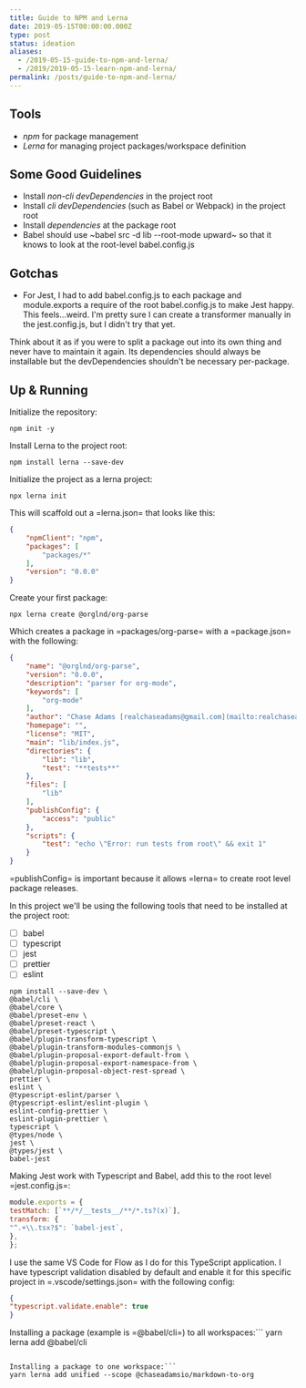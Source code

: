 ```yaml
---
title: Guide to NPM and Lerna
date: 2019-05-15T00:00:00.000Z
type: post
status: ideation
aliases:
  - /2019-05-15-guide-to-npm-and-lerna/
  - /2019/2019-05-15-learn-npm-and-lerna/
permalink: /posts/guide-to-npm-and-lerna/
---
```


## Tools

- *npm* for package management
- *Lerna* for managing project packages/workspace definition

## Some Good Guidelines

- Install *non-cli devDependencies* in the project root
- Install *cli devDependencies* (such as Babel or Webpack) in the project root
- Install *dependencies* at the package root
- Babel should use ~babel src -d lib --root-mode upward~ so that it knows to look at the root-level babel.config.js

## Gotchas

- For Jest, I had to add babel.config.js to each package and module.exports a require of the root babel.config.js to make Jest happy. This feels...weird. I'm pretty sure I can create a transformer manually in the jest.config.js, but I didn't try that yet.

Think about it as if you were to split a package out into its own thing and never have to maintain it again. Its dependencies should always be installable but the devDependencies shouldn't be necessary per-package.

## Up & Running

Initialize the repository:

```shell
npm init -y
```

Install Lerna to the project root:

```shell
npm install lerna --save-dev
```

Initialize the project as a lerna project:

```shell
npx lerna init
```

This will scaffold out a =lerna.json= that looks like this:

```json
{
    "npmClient": "npm",
    "packages": [
        "packages/*"
    ],
    "version": "0.0.0"
}
```

Create your first package:
```shell
npx lerna create @orglnd/org-parse
```

Which creates a package in =packages/org-parse= with a =package.json= with the following:
```json
{
    "name": "@orglnd/org-parse",
    "version": "0.0.0",
    "description": "parser for org-mode",
    "keywords": [
        "org-mode"
    ],
    "author": "Chase Adams [realchaseadams@gmail.com](mailto:realchaseadams@gmail.com)",
    "homepage": "",
    "license": "MIT",
    "main": "lib/index.js",
    "directories": {
        "lib": "lib",
        "test": "**tests**"
    },
    "files": [
        "lib"
    ],
    "publishConfig": {
        "access": "public"
    },
    "scripts": {
        "test": "echo \"Error: run tests from root\" && exit 1"
    }
}
```

=publishConfig= is important because it allows =lerna= to create root level package releases.

In this project we'll be using the following tools that need to be installed at the project root:

- [ ]  babel
- [ ]  typescript
- [ ]  jest
- [ ]  prettier
- [ ]  eslint

```shell
npm install --save-dev \
@babel/cli \
@babel/core \
@babel/preset-env \
@babel/preset-react \
@babel/preset-typescript \
@babel/plugin-transform-typescript \
@babel/plugin-transform-modules-commonjs \
@babel/plugin-proposal-export-default-from \
@babel/plugin-proposal-export-namespace-from \
@babel/plugin-proposal-object-rest-spread \
prettier \
eslint \
@typescript-eslint/parser \
@typescript-eslint/eslint-plugin \
eslint-config-prettier \
eslint-plugin-prettier \
typescript \
@types/node \
jest \
@types/jest \
babel-jest
```

Making Jest work with Typescript and Babel, add this to the root level =jest.config.js=:
```js
module.exports = {
testMatch: [`**/*/__tests__/**/*.ts?(x)`],
transform: {
"^.+\\.tsx?$": `babel-jest`,
},
};
```

I use the same VS Code for Flow as I do for this TypeScript application. I have typescript validation disabled by default and enable it for this specific project in =.vscode/settings.json= with the following config:
```json
{
"typescript.validate.enable": true
}
```

Installing a package (example is =@babel/cli=) to all workspaces:```
yarn lerna add @babel/cli
```

Installing a package to one workspace:```
yarn lerna add unified --scope @chaseadamsio/markdown-to-org
```
